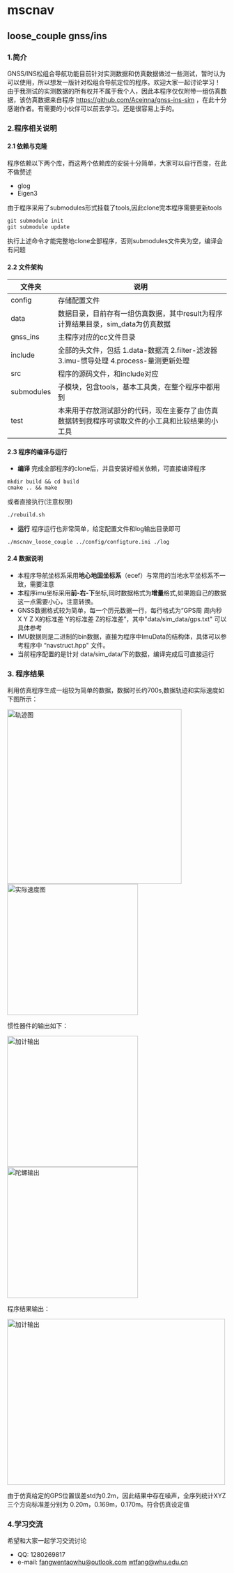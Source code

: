 # mscnav
## loose_couple gnss/ins
### 1.简介
GNSS/INS松组合导航功能目前针对实测数据和仿真数据做过一些测试，暂时认为可以使用，所以想发一版针对松组合导航定位的程序。欢迎大家一起讨论学习！
由于我测试的实测数据的所有权并不属于我个人，因此本程序仅仅附带一组仿真数据，该仿真数据来自程序 https://github.com/Aceinna/gnss-ins-sim ，在此十分感谢作者。有需要的小伙伴可以前去学习。还是很容易上手的。
### 2.程序相关说明
#### 2.1 依赖与克隆
程序依赖以下两个库，而这两个依赖库的安装十分简单，大家可以自行百度，在此不做赘述
- glog
- Eigen3

由于程序采用了submodules形式挂载了tools,因此clone完本程序需要更新tools

```shell
git submodule init
git submodule update
```

执行上述命令才能完整地clone全部程序，否则submodules文件夹为空，编译会有问题
#### 2.2 文件架构

|文件夹|说明|
|-----|-----|
|config|存储配置文件|
|data|数据目录，目前存有一组仿真数据，其中result为程序计算结果目录，sim_data为仿真数据|
|gnss_ins|主程序对应的cc文件目录| 
|include|全部的头文件，包括 1.data-数据流 2.filter-滤波器 3.imu-惯导处理 4.process-量测更新处理|
|src|程序的源码文件，和include对应|
|submodules|子模块，包含tools，基本工具类，在整个程序中都用到|
|test|本来用于存放测试部分的代码，现在主要存了由仿真数据转到我程序可读取文件的小工具和比较结果的小工具|
#### 2.3 程序的编译与运行
- **编译**
完成全部程序的clone后，并且安装好相关依赖，可直接编译程序
```shell
mkdir build && cd build 
cmake .. && make
```
或者直接执行(注意权限)
```shell
./rebuild.sh
```
- **运行**
程序运行也非常简单，给定配置文件和log输出目录即可
```shell
./mscnav_loose_couple ../config/configture.ini ./log
```

#### 2.4 数据说明
- 本程序导航坐标系采用**地心地固坐标系**（ecef）与常用的当地水平坐标系不一致，需要注意
- 本程序imu坐标采用**前-右-下**坐标,同时数据格式为**增量**格式,如果跑自己的数据这一点需要小心，注意转换。
- GNSS数据格式较为简单，每一个历元数据一行，每行格式为“GPS周 周内秒 X
 Y Z  X的标准差  Y的标准差  Z的标准差”，其中"data/sim_data/gps.txt" 可以具体参考 
- IMU数据则是二进制的bin数据，直接为程序中ImuData的结构体，具体可以参考程序中 “navstruct.hpp" 文件。
- 当前程序配置的是针对 data/sim_data/下的数据，编译完成后可直接运行
### 3. 程序结果
利用仿真程序生成一组较为简单的数据，数据时长约700s,数据轨迹和实际速度如下图所示：

<img src="./picture/ref_pos.png" width="400" height="400" alt="轨迹图" align=center><img src="./picture/ref_vel.png" width="300" height="300" alt="实际速度图" align=center>

惯性器件的输出如下：

<img src="./picture/accel_0.png" width="300" height="300" alt="加计输出" align=center><img src="./picture/gyro_0.png" width="300" height="300" alt="陀螺输出" align=center>

程序结果输出：

<img src="./picture/result.png" width="500" height="380" alt="加计输出" align=center>

由于仿真给定的GPS位置误差std为0.2m，因此结果中存在噪声，全序列统计XYZ三个方向标准差分别为 0.20m，0.169m，0.170m。符合仿真设定值

### 4.学习交流
希望和大家一起学习交流讨论
- QQ: 1280269817
- e-mail: fangwentaowhu@outlook.com   wtfang@whu.edu.cn
